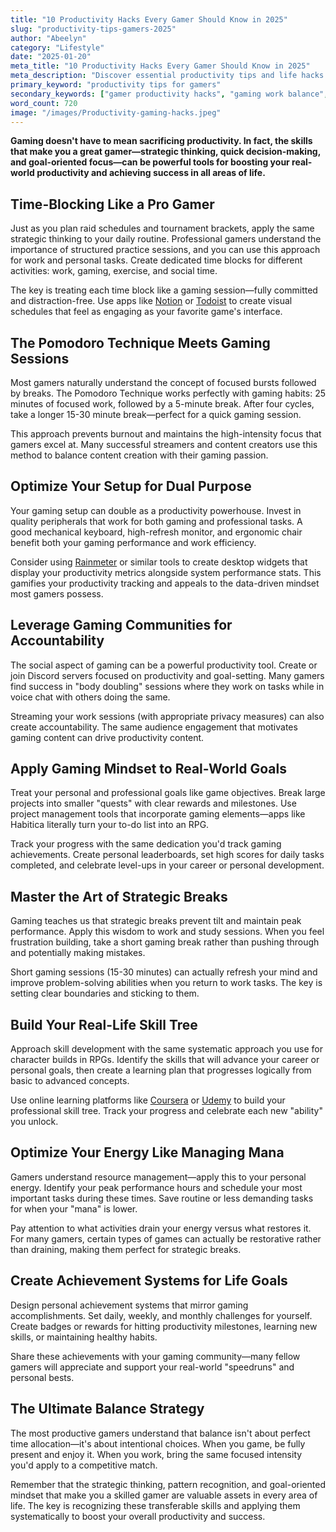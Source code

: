 ```yaml
---
title: "10 Productivity Hacks Every Gamer Should Know in 2025"
slug: "productivity-tips-gamers-2025"
author: "Abeelyn"
category: "Lifestyle"
date: "2025-01-20"
meta_title: "10 Productivity Hacks Every Gamer Should Know in 2025"
meta_description: "Discover essential productivity tips and life hacks designed specifically for gamers and tech enthusiasts to balance gaming passion with personal and professional success."
primary_keyword: "productivity tips for gamers"
secondary_keywords: ["gamer productivity hacks", "gaming work balance", "tech productivity tips", "gamer lifestyle 2025"]
word_count: 720
image: "/images/Productivity-gaming-hacks.jpeg"
---
```


**Gaming doesn't have to mean sacrificing productivity. In fact, the skills that make you a great gamer—strategic thinking, quick decision-making, and goal-oriented focus—can be powerful tools for boosting your real-world productivity and achieving success in all areas of life.**

## Time-Blocking Like a Pro Gamer

Just as you plan raid schedules and tournament brackets, apply the same strategic thinking to your daily routine. Professional gamers understand the importance of structured practice sessions, and you can use this approach for work and personal tasks. Create dedicated time blocks for different activities: work, gaming, exercise, and social time.

The key is treating each time block like a gaming session—fully committed and distraction-free. Use apps like [Notion](https://www.notion.so) or [Todoist](https://todoist.com) to create visual schedules that feel as engaging as your favorite game's interface.

## The Pomodoro Technique Meets Gaming Sessions

Most gamers naturally understand the concept of focused bursts followed by breaks. The Pomodoro Technique works perfectly with gaming habits: 25 minutes of focused work, followed by a 5-minute break. After four cycles, take a longer 15-30 minute break—perfect for a quick gaming session.

This approach prevents burnout and maintains the high-intensity focus that gamers excel at. Many successful streamers and content creators use this method to balance content creation with their gaming passion.

## Optimize Your Setup for Dual Purpose

Your gaming setup can double as a productivity powerhouse. Invest in quality peripherals that work for both gaming and professional tasks. A good mechanical keyboard, high-refresh monitor, and ergonomic chair benefit both your gaming performance and work efficiency.

Consider using [Rainmeter](https://www.rainmeter.net) or similar tools to create desktop widgets that display your productivity metrics alongside system performance stats. This gamifies your productivity tracking and appeals to the data-driven mindset most gamers possess.

## Leverage Gaming Communities for Accountability

The social aspect of gaming can be a powerful productivity tool. Create or join Discord servers focused on productivity and goal-setting. Many gamers find success in "body doubling" sessions where they work on tasks while in voice chat with others doing the same.

Streaming your work sessions (with appropriate privacy measures) can also create accountability. The same audience engagement that motivates gaming content can drive productivity content.

## Apply Gaming Mindset to Real-World Goals

Treat your personal and professional goals like game objectives. Break large projects into smaller "quests" with clear rewards and milestones. Use project management tools that incorporate gaming elements—apps like Habitica literally turn your to-do list into an RPG.

Track your progress with the same dedication you'd track gaming achievements. Create personal leaderboards, set high scores for daily tasks completed, and celebrate level-ups in your career or personal development.

## Master the Art of Strategic Breaks

Gaming teaches us that strategic breaks prevent tilt and maintain peak performance. Apply this wisdom to work and study sessions. When you feel frustration building, take a short gaming break rather than pushing through and potentially making mistakes.

Short gaming sessions (15-30 minutes) can actually refresh your mind and improve problem-solving abilities when you return to work tasks. The key is setting clear boundaries and sticking to them.

## Build Your Real-Life Skill Tree

Approach skill development with the same systematic approach you use for character builds in RPGs. Identify the skills that will advance your career or personal goals, then create a learning plan that progresses logically from basic to advanced concepts.

Use online learning platforms like [Coursera](https://www.coursera.org) or [Udemy](https://www.udemy.com) to build your professional skill tree. Track your progress and celebrate each new "ability" you unlock.

## Optimize Your Energy Like Managing Mana

Gamers understand resource management—apply this to your personal energy. Identify your peak performance hours and schedule your most important tasks during these times. Save routine or less demanding tasks for when your "mana" is lower.

Pay attention to what activities drain your energy versus what restores it. For many gamers, certain types of games can actually be restorative rather than draining, making them perfect for strategic breaks.

## Create Achievement Systems for Life Goals

Design personal achievement systems that mirror gaming accomplishments. Set daily, weekly, and monthly challenges for yourself. Create badges or rewards for hitting productivity milestones, learning new skills, or maintaining healthy habits.

Share these achievements with your gaming community—many fellow gamers will appreciate and support your real-world "speedruns" and personal bests.

## The Ultimate Balance Strategy

The most productive gamers understand that balance isn't about perfect time allocation—it's about intentional choices. When you game, be fully present and enjoy it. When you work, bring the same focused intensity you'd apply to a competitive match.

Remember that the strategic thinking, pattern recognition, and goal-oriented mindset that make you a skilled gamer are valuable assets in every area of life. The key is recognizing these transferable skills and applying them systematically to boost your overall productivity and success.